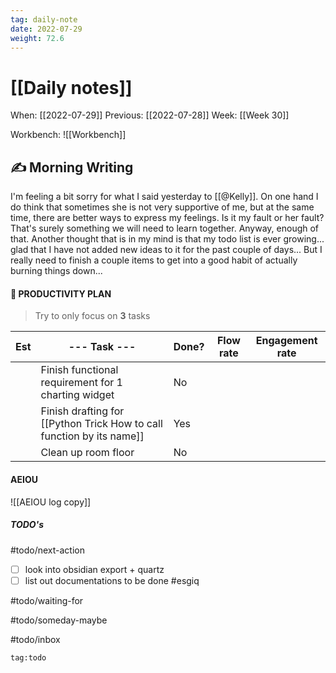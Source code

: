 ```yaml
---
tag: daily-note
date: 2022-07-29
weight: 72.6
---
```


# [[Daily notes]]
When: [[2022-07-29]]
Previous: [[2022-07-28]]
Week: [[Week 30]]

Workbench: ![[Workbench]]

## ✍️ Morning Writing
I'm feeling a bit sorry for what I said yesterday to [[@Kelly]]. On one hand I do think that sometimes she is not very supportive of me, but at the same time, there are better ways to express my feelings. Is it my fault or her fault? That's surely something we will need to learn together. Anyway, enough of that. Another thought that is in my mind is that my todo list is ever growing... glad that I have not added new ideas to it for the past couple of days... But I really need to finish a couple items to get into a good habit of actually burning things down...

#### 👑 PRODUCTIVITY PLAN
> Try to only focus on **3** tasks

| Est | --- Task ---                                                          | Done? | Flow rate | Engagement rate |
| --- | --------------------------------------------------------------------- | ----- | --------- | --------------- |
|     | Finish functional requirement for 1 charting widget                   | No    |           |                 |
|     | Finish drafting for [[Python Trick How to call function by its name]] | Yes   |           |                 |
|     | Clean up room floor                                                   | No    |           |                 |

#### AEIOU

![[AEIOU log copy]]

##### TODO's

#todo/next-action
- [ ] look into obsidian export + quartz
- [ ] list out documentations to be done #esgiq 

#todo/waiting-for

#todo/someday-maybe

#todo/inbox


```query
tag:todo
```